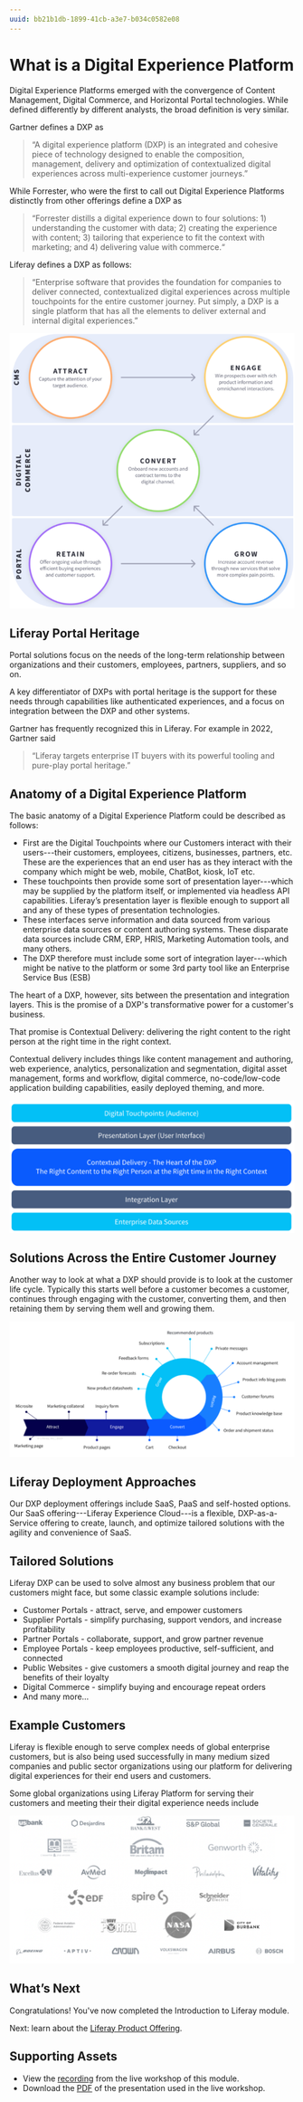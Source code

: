```yaml
---
uuid: bb21b1db-1899-41cb-a3e7-b034c0582e08
---
```


# What is a Digital Experience Platform

Digital Experience Platforms emerged with the convergence of Content Management, Digital Commerce, and Horizontal Portal technologies. While defined differently by different analysts, the broad definition is very similar.

Gartner defines a DXP as

> “A digital experience platform (DXP) is an integrated and cohesive piece of technology designed to enable the composition, management, delivery and optimization of contextualized digital experiences across multi-experience customer journeys.”

While Forrester, who were the first to call out Digital Experience Platforms distinctly from other offerings define a DXP as

> “Forrester distills a digital experience down to four solutions: 1) understanding the customer with data; 2) creating the experience with content; 3) tailoring that experience to fit the context with marketing; and 4) delivering value with commerce.“

Liferay defines a DXP as follows:

> “Enterprise software that provides the foundation for companies to deliver connected, contextualized digital experiences across multiple touchpoints for the entire customer journey.
> Put simply, a DXP is a single platform that has all the elements to deliver external and internal digital experiences.”

![Digital Experience Platforms provide all the tools necessary to external and internal digital experiences.](./what-is-a-digital-experience-platform/images/01.png)

## Liferay Portal Heritage

Portal solutions focus on the needs of the long-term relationship between organizations and their customers, employees, partners, suppliers, and so on.

A key differentiator of DXPs with portal heritage is the support for these needs through capabilities like authenticated experiences, and a focus on integration between the DXP and other systems.

Gartner has frequently recognized this in Liferay. For example in 2022, Gartner said

> “Liferay targets enterprise IT buyers with its powerful tooling and pure-play portal heritage.”

## Anatomy of a Digital Experience Platform

The basic anatomy of a Digital Experience Platform could be described as follows:

* First are the Digital Touchpoints where our Customers interact with their users---their customers, employees, citizens, businesses, partners, etc. These are the experiences that an end user has as they interact with the company which might be web, mobile, ChatBot, kiosk, IoT etc.
* These touchpoints then provide some sort of presentation layer---which may be supplied by the platform itself, or implemented via headless API capabilities. Liferay’s presentation layer is flexible enough to support all and any of these types of presentation technologies.
* These interfaces serve information and data sourced from various enterprise data sources or content authoring systems. These disparate data sources include CRM, ERP, HRIS, Marketing Automation tools, and many others.
* The DXP therefore must include some sort of integration layer---which might be native to the platform or some 3rd party tool like an Enterprise Service Bus (ESB)

The heart of a DXP, however, sits between the presentation and integration layers. This is the promise of a DXP's transformative power for a customer's business.

That promise is Contextual Delivery: delivering the right content to the right person at the right time in the right context.

Contextual delivery includes things like content management and authoring, web experience, analytics, personalization and segmentation, digital asset management, forms and workflow, digital commerce, no-code/low-code application building capabilities, easily deployed theming, and more.

![Digital Experience Platforms deliver contextually appropriate content and assets to users at the right time.](./what-is-a-digital-experience-platform/images/02.png)

## Solutions Across the Entire Customer Journey

Another way to look at what a DXP should provide is to look at the customer life cycle.  Typically this starts well before a customer becomes a customer, continues through engaging with the customer, converting them, and then retaining them by serving them well and growing them.

![Digital Experience Platforms are a pivotal part of attracting, growing, and retaining a loyal customer base.](./what-is-a-digital-experience-platform/images/03.png)

## Liferay Deployment Approaches

Our DXP deployment offerings include SaaS, PaaS and self-hosted options. Our SaaS offering---Liferay Experience Cloud---is a flexible, DXP-as-a-Service offering to create, launch, and optimize tailored solutions with the agility and convenience of SaaS.

## Tailored Solutions

Liferay DXP can be used to solve almost any business problem that our customers might face, but some classic example solutions include:

* Customer Portals - attract, serve, and empower customers
* Supplier Portals - simplify purchasing, support vendors, and increase profitability
* Partner Portals - collaborate, support, and grow partner revenue
* Employee Portals - keep employees productive, self-sufficient, and connected
* Public Websites - give customers a smooth digital journey and reap the benefits of their loyalty
* Digital Commerce - simplify buying and encourage repeat orders
* And many more…

## Example Customers

Liferay is flexible enough to serve complex needs of global enterprise customers, but is also being used successfully in many medium sized companies and public sector organizations using our platform for delivering digital experiences for their end users and customers.

Some global organizations using Liferay Platform for serving their customers and meeting their their digital experience needs include

![Liferay boasts numerous recognizable brands and organizations as customers.](./what-is-a-digital-experience-platform/images/04.png)

## What’s Next

Congratulations! You've now completed the Introduction to Liferay module. 

Next: learn about the [Liferay Product Offering](../liferay-product-offering.md).

## Supporting Assets

* View the [recording](/web/guest/d/l0-1-introduction-to-liferay) from the live workshop of this module.
* Download the [PDF](/documents/d/guest/l0-1-introduction-to-liferay-pdf) of the presentation used in the live workshop.
